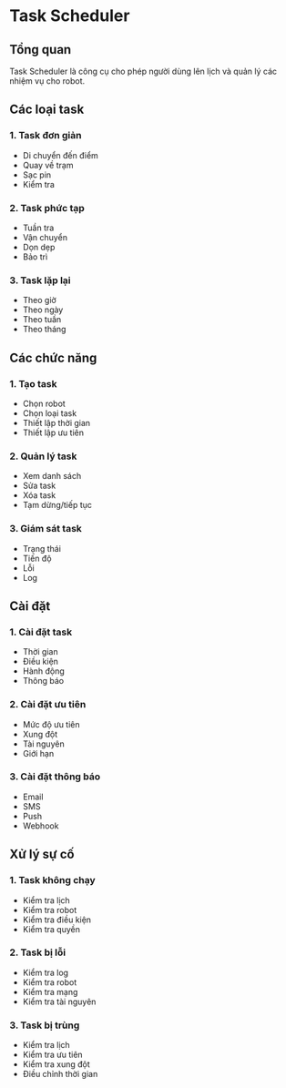 # Task Scheduler

## Tổng quan

Task Scheduler là công cụ cho phép người dùng lên lịch và quản lý các nhiệm vụ cho robot.

## Các loại task

### 1. Task đơn giản
- Di chuyển đến điểm
- Quay về trạm
- Sạc pin
- Kiểm tra

### 2. Task phức tạp
- Tuần tra
- Vận chuyển
- Dọn dẹp
- Bảo trì

### 3. Task lặp lại
- Theo giờ
- Theo ngày
- Theo tuần
- Theo tháng

## Các chức năng

### 1. Tạo task
- Chọn robot
- Chọn loại task
- Thiết lập thời gian
- Thiết lập ưu tiên

### 2. Quản lý task
- Xem danh sách
- Sửa task
- Xóa task
- Tạm dừng/tiếp tục

### 3. Giám sát task
- Trạng thái
- Tiến độ
- Lỗi
- Log

## Cài đặt

### 1. Cài đặt task
- Thời gian
- Điều kiện
- Hành động
- Thông báo

### 2. Cài đặt ưu tiên
- Mức độ ưu tiên
- Xung đột
- Tài nguyên
- Giới hạn

### 3. Cài đặt thông báo
- Email
- SMS
- Push
- Webhook

## Xử lý sự cố

### 1. Task không chạy
- Kiểm tra lịch
- Kiểm tra robot
- Kiểm tra điều kiện
- Kiểm tra quyền

### 2. Task bị lỗi
- Kiểm tra log
- Kiểm tra robot
- Kiểm tra mạng
- Kiểm tra tài nguyên

### 3. Task bị trùng
- Kiểm tra lịch
- Kiểm tra ưu tiên
- Kiểm tra xung đột
- Điều chỉnh thời gian 